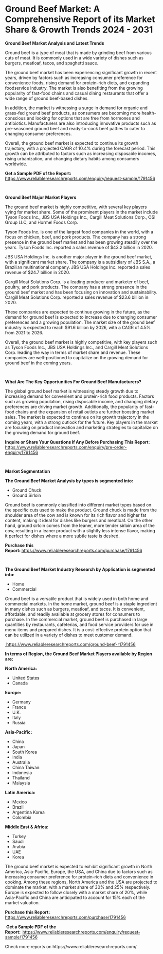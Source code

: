 <p><h1>Ground Beef Market: A Comprehensive Report of its Market Share & Growth Trends 2024 - 2031</h1></p><p><strong>Ground Beef Market Analysis and Latest Trends</strong></p>
<p><p>Ground beef is a type of meat that is made by grinding beef from various cuts of meat. It is commonly used in a wide variety of dishes such as burgers, meatloaf, tacos, and spaghetti sauce.</p><p>The ground beef market has been experiencing significant growth in recent years, driven by factors such as increasing consumer preference for convenience foods, rising demand for protein-rich diets, and expanding foodservice industry. The market is also benefiting from the growing popularity of fast-food chains and casual dining restaurants that offer a wide range of ground beef-based dishes.</p><p>In addition, the market is witnessing a surge in demand for organic and grass-fed ground beef products, as consumers are becoming more health-conscious and looking for options that are free from hormones and antibiotics. Manufacturers are also introducing innovative products such as pre-seasoned ground beef and ready-to-cook beef patties to cater to changing consumer preferences.</p><p>Overall, the ground beef market is expected to continue its growth trajectory, with a projected CAGR of 10.4% during the forecast period. This growth can be attributed to factors such as increasing disposable incomes, rising urbanization, and changing dietary habits among consumers worldwide.</p></p>
<p><strong>Get a Sample PDF of the Report:&nbsp;</strong> <a href="https://www.reliableresearchreports.com/enquiry/request-sample/1791456">https://www.reliableresearchreports.com/enquiry/request-sample/1791456</a></p>
<p>&nbsp;</p>
<p><strong>Ground Beef Major Market Players</strong></p>
<p><p>The ground beef market is highly competitive, with several key players vying for market share. Some of the prominent players in the market include Tyson Foods Inc., JBS USA Holdings Inc., Cargill Meat Solutions Corp., OSI Group LLC, and Hormel Foods Corp.</p><p>Tyson Foods Inc. is one of the largest food companies in the world, with a focus on chicken, beef, and pork products. The company has a strong presence in the ground beef market and has been growing steadily over the years. Tyson Foods Inc. reported a sales revenue of $43.2 billion in 2020.</p><p>JBS USA Holdings Inc. is another major player in the ground beef market, with a significant market share. The company is a subsidiary of JBS S.A., a Brazilian multinational company. JBS USA Holdings Inc. reported a sales revenue of $24.7 billion in 2020.</p><p>Cargill Meat Solutions Corp. is a leading producer and marketer of beef, poultry, and pork products. The company has a strong presence in the ground beef market and has been focusing on innovation and sustainability. Cargill Meat Solutions Corp. reported a sales revenue of $23.6 billion in 2020.</p><p>These companies are expected to continue growing in the future, as the demand for ground beef is expected to increase due to changing consumer preferences and a growing population. The market size of the ground beef industry is expected to reach $91.6 billion by 2026, with a CAGR of 4.5% from 2021 to 2026.</p><p>Overall, the ground beef market is highly competitive, with key players such as Tyson Foods Inc., JBS USA Holdings Inc., and Cargill Meat Solutions Corp. leading the way in terms of market share and revenue. These companies are well-positioned to capitalize on the growing demand for ground beef in the coming years.</p></p>
<p>&nbsp;</p>
<p><strong>What Are The Key Opportunities For Ground Beef Manufacturers?</strong></p>
<p><p>The global ground beef market is witnessing steady growth due to increasing demand for convenient and protein-rich food products. Factors such as growing population, rising disposable income, and changing dietary preferences are driving market growth. Additionally, the popularity of fast-food chains and the expansion of retail outlets are further boosting market sales. The market is expected to continue on its growth trajectory in the coming years, with a strong outlook for the future. Key players in the market are focusing on product innovation and marketing strategies to capitalize on the growing demand for ground beef.</p></p>
<p><strong>Inquire or Share Your Questions If Any Before Purchasing This Report:</strong> <a href="https://www.reliableresearchreports.com/enquiry/pre-order-enquiry/1791456">https://www.reliableresearchreports.com/enquiry/pre-order-enquiry/1791456</a></p>
<p>&nbsp;</p>
<p><strong>Market Segmentation</strong></p>
<p><strong>The Ground Beef Market Analysis by types is segmented into:</strong></p>
<p><ul><li>Ground Chuck</li><li>Ground Sirloin</li></ul></p>
<p><p>Ground beef is commonly classified into different market types based on the specific cuts used to make the product. Ground chuck is made from the shoulder area of the cow and is known for its rich flavor and higher fat content, making it ideal for dishes like burgers and meatloaf. On the other hand, ground sirloin comes from the leaner, more tender sirloin area of the cow, resulting in a leaner product with a slightly less intense flavor, making it perfect for dishes where a more subtle taste is desired.</p></p>
<p><strong>Purchase this Report:&nbsp;</strong><a href="https://www.reliableresearchreports.com/purchase/1791456">https://www.reliableresearchreports.com/purchase/1791456</a></p>
<p>&nbsp;</p>
<p><strong>The Ground Beef Market Industry Research by Application is segmented into:</strong></p>
<p><ul><li>Home</li><li>Commercial</li></ul></p>
<p><p>Ground beef is a versatile product that is widely used in both home and commercial markets. In the home market, ground beef is a staple ingredient in many dishes such as burgers, meatloaf, and tacos. It is convenient, affordable, and readily available at grocery stores for consumers to purchase. In the commercial market, ground beef is purchased in large quantities by restaurants, cafeterias, and food service providers for use in menu items and prepared dishes. It is a cost-effective protein option that can be utilized in a variety of dishes to meet customer demand.</p></p>
<p><a href="https://www.reliableresearchreports.com/ground-beef-r1791456">&nbsp;https://www.reliableresearchreports.com/ground-beef-r1791456</a></p>
<p><strong>In terms of Region, the Ground Beef Market Players available by Region are:</strong></p>
<p>
    <p> <strong> North America: </strong>
        <ul>
            <li>United States</li>
            <li>Canada</li>
        </ul>
        </p> 
    <p> <strong> Europe: </strong>
        <ul>
            <li>Germany</li>
            <li>France</li>
            <li>U.K.</li>
            <li>Italy</li>
            <li>Russia</li>
        </ul>
        </p> 
    <p> <strong> Asia-Pacific: </strong>
        <ul>
            <li>China</li>
            <li>Japan</li>
            <li>South Korea</li>
            <li>India</li>
            <li>Australia</li>
            <li>China Taiwan</li>
            <li>Indonesia</li>
            <li>Thailand</li>
            <li>Malaysia</li>
        </ul>
        </p> 
    <p> <strong> Latin America: </strong>
        <ul>
            <li>Mexico</li>
            <li>Brazil</li>
            <li>Argentina Korea</li>
            <li>Colombia</li>
        </ul>
        </p> 
    <p> <strong> Middle East & Africa: </strong>
        <ul>
            <li>Turkey</li>
            <li>Saudi</li>
            <li>Arabia</li>
            <li>UAE</li>
            <li>Korea</li>
        </ul>
    </p>
    </p>
<p><p>The ground beef market is expected to exhibit significant growth in North America, Asia-Pacific, Europe, the USA, and China due to factors such as increasing consumer preference for protein-rich diets and convenience in cooking. Among these regions, North America and the USA are projected to dominate the market, with a market share of 30% and 25% respectively. Europe is expected to follow closely with a market share of 20%, while Asia-Pacific and China are anticipated to account for 15% each of the market valuation.</p></p>
<p><strong>Purchase this Report: </strong><a href="https://www.reliableresearchreports.com/purchase/1791456">https://www.reliableresearchreports.com/purchase/1791456</a></p>
<p>&nbsp;<strong>Get a Sample PDF of the Report:&nbsp;&nbsp;</strong><a href="https://www.reliableresearchreports.com/enquiry/request-sample/1791456">https://www.reliableresearchreports.com/enquiry/request-sample/1791456</a></p>
<p><strong></strong></p>
<p>Check more reports on https://www.reliableresearchreports.com/</p>